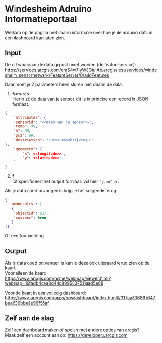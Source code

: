 # Windesheim Adruino Informatieportaal

Welkom op de pagina met daarin informatie over hoe je de arduino data in een dashboard kan laten zien.

## Input
De url waarnaar de data gepost moet worden (de featureservice):
https://services.arcgis.com/emS4w7iyWEQiulAb/arcgis/rest/services/windesheim_sensornetwerk/FeatureServer/0/addFeatures

Daar moet je 2 parameters heen sturen met daarin de data:

1. features:<br>
Hierin zit de data van je sensor, dit is in principe een record in JSON formaat.
```JSON
{
    "attributes": {
    "sensorid": "<<naam van je sensor>>",
    "temp": 99,
    "h": 99,
    "pm2": 99,    
    "description": "<<evt omschrijving>>"
},
    "geometry": {
        "x": <<longitude>> ,
        "y": <<latitude>>
    }
}
```
2. f<br>
Dit specificeert het output formaat:
vul hier ```"json"``` in .

Als je data goed onvangen is krijg je het volgende terug:
```JSON
{
  "addResults": [
   {
    "objectId": 617,
    "success": true
   }
]}
```
Of een foutmelding

## Output
Als je data goed ontvangen is kan je deze ook uiteraard terug zien op de kaart.<br>
Voor alleen de kaart:<br>
https://www.arcgis.com/home/webmap/viewer.html?webmap=19fadb4cea8d44d8895037511aad5e88

Voor de kaart in een volledig dashboard:<br>
https://www.arcgis.com/apps/opsdashboard/index.html#/317aa836867647bea636bbe8e96f55af

## Zelf aan de slag
Zelf een dashboard maken of spelen met andere opties van arcgis? 
<br>Maak zelf een account aan op: https://developers.arcgis.com


